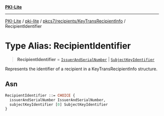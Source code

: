 [**PKI-Lite**](../../../../../README.md)

---

[PKI-Lite](../../../../../README.md) / [pki-lite](../../../../README.md) / [pkcs7/recipients/KeyTransRecipientInfo](../README.md) / RecipientIdentifier

# Type Alias: RecipientIdentifier

> **RecipientIdentifier** = [`IssuerAndSerialNumber`](../../../IssuerAndSerialNumber/classes/IssuerAndSerialNumber.md) \| [`SubjectKeyIdentifier`](../../../../keys/SubjectKeyIdentifier/classes/SubjectKeyIdentifier.md)

Represents the identifier of a recipient in a KeyTransRecipientInfo structure.

## Asn

```asn
RecipientIdentifier ::= CHOICE {
  issuerAndSerialNumber IssuerAndSerialNumber,
  subjectKeyIdentifier [0] SubjectKeyIdentifier
}
```
